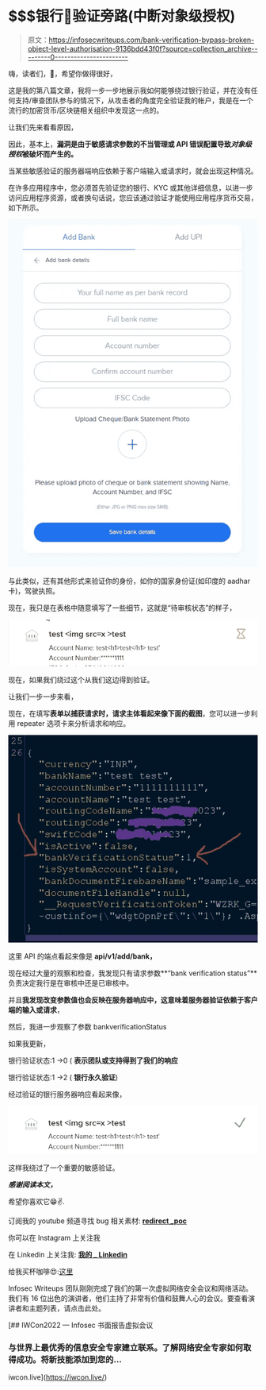 # $$$银行🏦验证旁路(中断对象级授权)

> 原文：<https://infosecwriteups.com/bank-verification-bypass-broken-object-level-authorisation-9136bdd43f0f?source=collection_archive---------0----------------------->

嗨，读者们，👋，希望你做得很好，

这是我的第八篇文章，我将一步一步地展示我如何能够绕过银行验证，并在没有任何支持/审查团队参与的情况下，从攻击者的角度完全验证我的帐户，我是在一个流行的加密货币/区块链相关组织中发现这一点的。

让我们先来看看原因，

因此，基本上，**漏洞是由于敏感请求参数的不当管理或 API 错误配置导致*对象级授权*被破坏而产生的。**

当某些敏感验证的服务器端响应依赖于客户端输入或请求时，就会出现这种情况。

在许多应用程序中，您必须首先验证您的银行、KYC 或其他详细信息，以进一步访问应用程序资源，或者换句话说，您应该通过验证才能使用应用程序货币交易，如下所示。

![](img/676df1fdc7c45fc49a873e0527258859.png)

与此类似，还有其他形式来验证你的身份，如你的国家身份证(如印度的 aadhar 卡)，驾驶执照。

现在，我只是在表格中随意填写了一些细节，这就是“待审核状态”的样子，

![](img/cfa5fafab9cb755488c170441a0ddaae.png)

现在，如果我们绕过这个从我们这边得到验证。

让我们一步一步来看，

现在，在填写**表单以捕获请求时，请求主体看起来像下面的截图**，您可以进一步利用 repeater 选项卡来分析请求和响应。

![](img/e2eb6005a943c69f12f6ff49ba9c6792.png)

这里 API 的端点看起来像是 **api/v1/add/bank，**

现在经过大量的观察和检查，我发现只有请求参数**“bank verification status”**负责决定我行是在审核中还是已审核中。

并且**我发现改变参数值也会反映在服务器响应中，这意味着服务器验证依赖于客户端的输入或请求**，

然后，我进一步观察了参数 bankverificationStatus

如果我更新，

银行验证状态:1 →0 ( **表示团队或支持得到了我们的响应**

银行验证状态:1 →2 ( **银行永久验证**)

经过验证的银行服务器响应看起来像，

![](img/327edafedc9cb7e59b6f83571546d304.png)

这样我绕过了一个重要的敏感验证。

***感谢阅读本文，***

希望你喜欢它😁✌️.

订阅我的 youtube 频道寻找 bug 相关素材: [**redirect _poc**](https://www.youtube.com/channel/UCq7-Qf45etdk0qc35I_n7PQ?sub_confirmation=1)

你可以在 Instagram 上关注我

在 Linkedin 上关注我: [**我的 _ Linkedin**](http://linkedin.com/in/anurag-verma-650b771a2)

给我买杯咖啡😍:[这里](https://www.buymeacoffee.com/redirectpoc)

Infosec Writeups 团队刚刚完成了我们的第一次虚拟网络安全会议和网络活动。我们有 16 位出色的演讲者，他们主持了非常有价值和鼓舞人心的会议。要查看演讲者和主题列表，请点击此处。

[](https://iwcon.live/) [## IWCon2022 — Infosec 书面报告虚拟会议

### 与世界上最优秀的信息安全专家建立联系。了解网络安全专家如何取得成功。将新技能添加到您的…

iwcon.live](https://iwcon.live/)